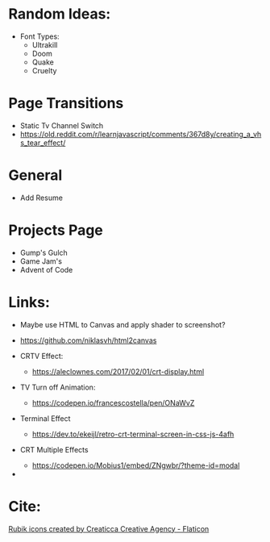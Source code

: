 # Random Ideas:

- Font Types:
  - Ultrakill
  - Doom
  - Quake
  - Cruelty

# Page Transitions

- Static Tv Channel Switch
- https://old.reddit.com/r/learnjavascript/comments/367d8y/creating_a_vhs_tear_effect/

# General

- Add Resume

# Projects Page

- Gump's Gulch
- Game Jam's
- Advent of Code

# Links:

- Maybe use HTML to Canvas and apply shader to screenshot?
- https://github.com/niklasvh/html2canvas

- CRTV Effect:
  - https://aleclownes.com/2017/02/01/crt-display.html
- TV Turn off Animation:
  - https://codepen.io/francescostella/pen/ONaWvZ
- Terminal Effect
  - https://dev.to/ekeijl/retro-crt-terminal-screen-in-css-js-4afh
- CRT Multiple Effects
  - https://codepen.io/Mobius1/embed/ZNgwbr/?theme-id=modal
-

# Cite:

<a href="https://www.flaticon.com/free-icons/rubik" title="Rubik icons">Rubik icons created by Creaticca Creative Agency - Flaticon</a>
